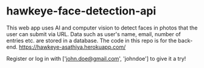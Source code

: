 # hawkeye-face-detection-api
This web app uses AI and computer vision to detect faces in photos that the user can submit via URL. Data such as user's name, email, number of entries etc. are stored in a database. The code in this repo is for the back-end.
https://hawkeye-asathiya.herokuapp.com/

Register or log in with ['john.doe@gmail.com', 'johndoe'] to give it a try!
